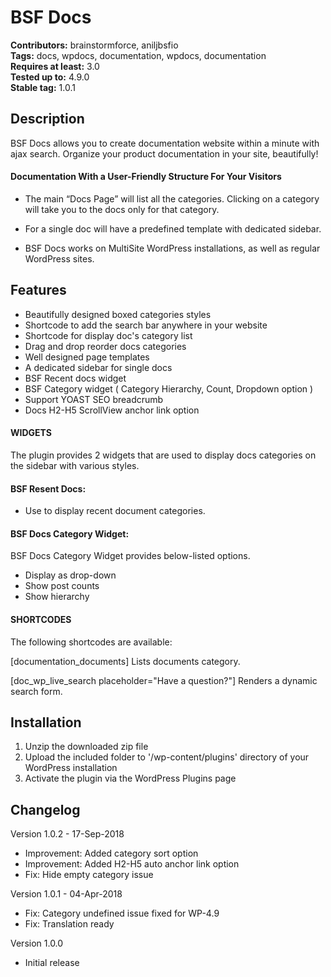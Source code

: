 # BSF Docs #
**Contributors:** brainstormforce, aniljbsfio  
**Tags:** docs, wpdocs, documentation, wpdocs, documentation  
**Requires at least:** 3.0  
**Tested up to:** 4.9.0  
**Stable tag:** 1.0.1

## Description ##

BSF Docs allows you to create documentation website within a minute with ajax search. Organize your product documentation in your site, beautifully!

#### Documentation With a User-Friendly Structure For Your Visitors ####

* The main “Docs Page” will list all the categories. Clicking on a category will take you to the docs only for that category.

* For a single doc will have a predefined template with dedicated sidebar.

* BSF Docs works on MultiSite WordPress installations, as well as regular WordPress sites.


## Features ##

* Beautifully designed boxed categories styles
* Shortcode to add the search bar anywhere in your website
* Shortcode for display doc's category list     
* Drag and drop reorder docs categories 
* Well designed page templates
* A dedicated sidebar for single docs
* BSF Recent docs widget
* BSF Category widget ( Category Hierarchy, Count, Dropdown option )
* Support YOAST SEO breadcrumb 
* Docs H2-H5 ScrollView anchor link option

#### WIDGETS ####

The plugin provides 2 widgets that are used to display docs categories on the sidebar with various styles.

#### BSF Resent Docs: ####

* Use to display recent document categories.

#### BSF Docs Category Widget: ####

BSF Docs Category Widget provides below-listed options.

* Display as drop-down
* Show post counts
* Show hierarchy

#### SHORTCODES ####

The following shortcodes are available:

[documentation_documents] Lists documents category.

[doc_wp_live_search placeholder="Have a question?"] Renders a dynamic search form.


## Installation ##

1. Unzip the downloaded zip file
2. Upload the included folder to '/wp-content/plugins' directory of your WordPress installation 
3. Activate the plugin via the WordPress Plugins page 

## Changelog ##

Version 1.0.2 - 17-Sep-2018
* Improvement: Added category sort option
* Improvement: Added H2-H5 auto anchor link option
* Fix: Hide empty category issue

Version 1.0.1 - 04-Apr-2018
* Fix: Category undefined issue fixed for WP-4.9 
* Fix: Translation ready

Version 1.0.0
* Initial release
